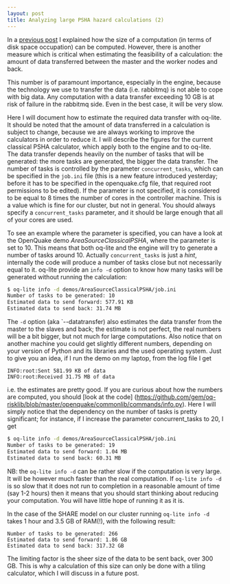 ```yaml
---
layout: post
title: Analyzing large PSHA hazard calculations (2)
---
```


In a [previous post](/2015/06/16/large-psha-calculations) I explained
how the size of a computation (in terms of disk space occupation) can
be computed. However, there is another measure which is critical when
estimating the feasibility of a calculation: the amount of data
transferred between the master and the worker nodes and back.

This number is of paramount importance, especially in the engine,
because the technology we use to transfer the data (i.e. rabbitmq)
is not able to cope with big data. Any computation with a
data transfer exceeding 10 GB is at risk of failure in the rabbitmq side.
Even in the best case, it will be very slow.

Here I will document how to estimate the required data transfer with
oq-lite.  It should be noted that the amount of data transferred in a
calculation is subject to change, because we are always working to
improve the calculators in order to reduce it. I will describe the
figures for the current classical PSHA calculator, which apply both to
the engine and to oq-lite. The data transfer depends heavily on the
number of tasks that will be generated: the more tasks are generated,
the bigger the data transfer. The number of tasks is controlled by the
parameter `concurrent_tasks`, which can be specified in the `job.ini`
file (this is a new feature introduced yesterday; before it has to be
specified in the openquake.cfg file, that required root permissions to
be edited).  If the parameter is not specified, it is considered to be
equal to 8 times the number of cores in the controller machine. This
is a value which is fine for our cluster, but not in general. You should
always specify a `concurrent_tasks` parameter, and it should be large
enough that all of your cores are used. 

To see an example where the parameter is specified, you can have a
look at the OpenQuake demo *AreaSourceClassicalPSHA*, where the parameter is
set to 10. This means that both oq-lite and the engine will try to
generate a number of tasks around 10. Actually
`concurrent_tasks` is just a *hint*, internally the code will produce
a number of tasks close but not necessarily equal to it. oq-lite
provide an `info -d` option to know how many tasks will be generated
without running the calculation:

```bash
$ oq-lite info -d demos/AreaSourceClassicalPSHA/job.ini
Number of tasks to be generated: 10
Estimated data to send forward: 577.91 KB
Estimated data to send back: 31.74 MB
```

The `-d` option (aka `--datatransfer) also estimates the data transfer
from the master to the slaves and back; the estimate is not perfect,
the real numbers will be a bit bigger, but not much for large
computations. Also notice that on another machine you could get
slightly different numbers, depending on your version of Python and
its libraries and the used operating system. Just to give you an idea,
if I run the demo on my laptop, from the log file I get

```
INFO:root:Sent 581.99 KB of data
INFO:root:Received 31.75 MB of data
```

i.e. the estimates are pretty good. If you are curious about how the
numbers are computed, you should [look at the code]
(https://github.com/gem/oq-risklib/blob/master/openquake/commonlib/commands/info.py). Here I will simply notice that the dependency on the number of tasks is
pretty significant; for instance, if I increase the parameter concurrent_tasks
to 20, I get

```bash
$ oq-lite info -d demos/AreaSourceClassicalPSHA/job.ini
Number of tasks to be generated: 19
Estimated data to send forward: 1.04 MB
Estimated data to send back: 60.31 MB
```

NB: the `oq-lite info -d` can be rather slow if the computation is very
large. It will be however much faster than the real computation.
If `oq-lite info -d` is so slow that it does not run to completion in a
reasonable amount of time (say 1-2 hours) then it means that you should
start thinking about reducing your computation. You will have little hope
of running it as it is.

In the case of the SHARE model on our cluster running
`oq-lite info -d` takes 1 hour and 3.5 GB of RAM(!), with the following result:

```
Number of tasks to be generated: 266
Estimated data to send forward: 1.86 GB
Estimated data to send back: 317.32 GB
```

The limiting factor is the sheer size of the data to be sent back,
over 300 GB. This is why a calculation of this size can only be
done with a tiling calculator, which I will discuss in a future
post.
